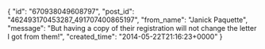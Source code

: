 {
   "id": "670938049608797",
   "post_id": "462493170453287_491707400865197",
   "from_name": "Janick Paquette",
   "message": "But having a copy of their registration will not change the letter I got from them!",
   "created_time": "2014-05-22T21:16:23+0000"
 }
